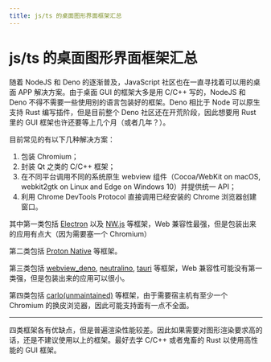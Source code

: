 ```yaml
---
title: js/ts 的桌面图形界面框架汇总
---
```


# js/ts 的桌面图形界面框架汇总

<vue-metadata author="swwind" time="2020-7-26" tags="javascript"></vue-metadata>

随着 NodeJS 和 Deno 的逐渐普及，JavaScript 社区也在一直寻找着可以用的桌面 APP 解决方案。由于桌面 GUI 的框架大多是用 C/C++ 写的，NodeJS 和 Deno 不得不需要一些使用别的语言包装好的框架。Deno 相比于 Node 可以原生支持 Rust 编写插件，但是目前整个 Deno 社区还在开荒阶段，因此想要用 Rust 里的 GUI 框架也许还要等上几个月（或者几年？）。

目前常见的有以下几种解决方案：

1. 包装 Chromium；
2. 封装 Qt 之类的 C/C++ 框架；
3. 在不同平台调用不同的系统原生 webview 组件（Cocoa/WebKit on macOS, webkit2gtk on Linux and Edge on Windows 10）并提供统一 API；
4. 利用 Chrome DevTools Protocol 直接调用已经安装的 Chrome 浏览器创建窗口。

其中第一类包括 [Electron](https://www.electronjs.org/) 以及 [NW.js](https://nwjs.io/) 等框架，Web 兼容性最强，但是包装出来的应用有点大（因为需要塞一个 Chromium）

第二类包括 [Proton Native](https://proton-native.js.org/) 等框架。

第三类包括 [webview_deno](https://github.com/webview/webview_deno), [neutralino](https://neutralino.js.org/), [tauri](https://tauri.studio/) 等框架，Web 兼容性可能没有第一类强，但是包装出来的应用可以很小。

第四类包括 [carlo(unmaintained)](https://github.com/GoogleChromeLabs/carlo) 等框架，由于需要宿主机有至少一个 Chromium 的换皮浏览器，因此可能支持面有一点不全面。

---

四类框架各有优缺点，但是普遍渲染性能较差。因此如果需要对图形渲染要求高的话，还是不建议使用以上的框架。最好去学 C/C++ <span class="truth">或者鬼畜的 Rust </span>以使用高性能的 GUI 框架。
